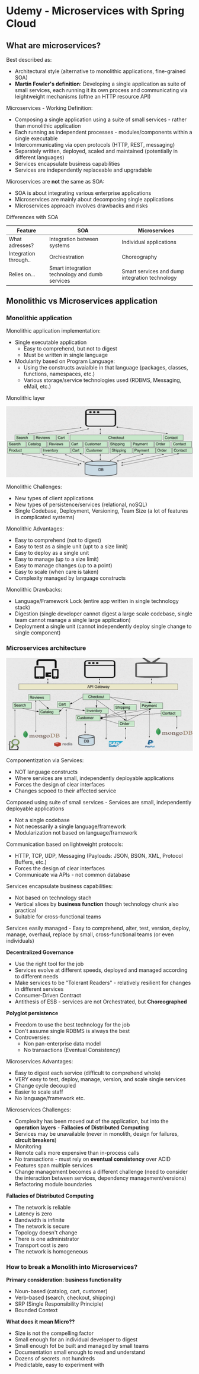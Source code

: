 # Udemy - Microservices with Spring Cloud

## What are microservices?

Best described as:
* Architectural style (alternative to monolithic applications, fine-grained SOA)
* **Martin Fowler's definition**: Developing a single application as suite of small services, each running it its own process and communicating via leightweight mechanisms (oftne an HTTP resource API)

Microservices - Working Definition:
- Composing a single application using a suite of small services - rather than monolithic application
- Each running as independent processes - modules/components within a single executable
- Intercommunicating via open protocols (HTTP, REST, messaging)
- Separately written, deployed, scaled and maintained (potentially in different languages)
- Services encapsulate business capabilities
- Services are independently replaceable and upgradable

Microservices are **not** the same as SOA:
- SOA is about integrating various enterprise applications
- Microservices are mainly about decomposing single applications
- Microservices approach involves drawbacks and risks

Differences with SOA

| Feature | SOA | Microservices |
|----|----|----|
| What adresses? | Integration between systems | Individual applications |
| Integration through.. | Orchiestration | Choreography |
| Relies on... | Smart integration technology and dumb services | Smart services and dump integration technology |

## Monolithic vs Microservices application

### Monolithic application

Monolithic application implementation:
- Single executable application
    - Easy to comprehend, but not to digest
    - Must be written in single language
- Modularity based on Program Language:
    - Using the constructs avaialble in that language (packages, classes, functions, namespaces, etc.)
    - Various storage/service technologies used (RDBMS, Messaging, eMail, etc.)

Monolithic layer

![Image of Layers](./docs/images/monolithic_application_2.png)

Monolithic Challenges:
- New types of client applications
- New types of persistence/services (relational, noSQL)
- Single Codebase, Deployment, Versioning, Team Size (a lot of features in complicated systems)

Monolithic Advantages:
- Easy to comprehend (not to digest)
- Easy to test as a single unit (upt to a size limit)
- Easy to deploy as a single unit
- Easy to manage (up to a size limit)
- Easy to manage changes (up to a point)
- Easy to scale (when care is taken)
- Complexity managed by language constructs

Monolithic Drawbacks:
- Language/Framework Lock (entire app written in single technology stack)
- Digestion (single developer cannot digest a large scale codebase, single team cannot manage a single large application)
- Deployment a single unit (cannot independently deploy single change to single component)

### Microservices architecture

![Image of Layers](./docs/images/microservices_architecture_1.png)

Componentization via Services:
- NOT language constructs
- Where services are small, independently deployable applications
- Forces the design of clear interfaces
- Changes scpoed to their affected service

Composed using suite of small services - Services are small, independently deployable applications
- Not a single codebase
- Not necessarily a single language/framework
- Modularization not based on language/framework

Communication based on lightweight protocols:
- HTTP, TCP, UDP, Messaging (Payloads: JSON, BSON, XML, Protocol Buffers, etc.)
- Forces the design of clear interfaces
- Communicate via APIs - not common database

Services encapsulate business capabilities:
- Not based on technology stach
- Vertical slices by **business function** though technology chunk also practical
- Suitable for cross-functional teams

Services easily managed - Easy to comprehend, alter, test, version, deploy, manage, overhaul, replace by small, cross-functional teams (or even individuals)

**Decentralized Governance**
- Use the right tool for the job
- Services evolve at different speeds, deployed and managed according to different needs
- Make services to be "Tolerant Readers" - relatively resilient for changes in different services
- Consumer-Driven Contract
- Antithesis of ESB - services are not Orchestrated, but **Choreographed**

**Polyglot persistence**
- Freedom to use the best technology for the job
- Don't assume single RDBMS is always the best
- Controversies:
    - Non pan-enterprise data model
    - No transactions (Eventual Consistency)

Microservices Advantages:
- Easy to digest each service (difficult to comprehend whole)
- VERY easy to test, deploy, manage, version, and scale single services
- Change cycle decoupled
- Easier to scale staff
- No language/framework etc.

Microservices Challenges:
- Complexity has been moved out of the application, but into the **operation layers** - **Fallacies of Distributed Computing**
- Services may be unavailable (never in monolith, design for failures, **circuit breakers**)
- Monitoring
- Remote calls more expensive than in-process calls
- No transactions - must rely on **eventual consistency** over ACID
- Features span multiple services
- Change management becomes a different challenge (need to consider the interaction between services, dependency management/versions)
- Refactoring module boundaries

**Fallacies of Distributed Computing**
- The network is reliable
- Latency is zero
- Bandwidth is infinite
- The network is secure
- Topology doesn't change
- There is one administrator
- Transport cost is zero
- The network is homogeneous

### How to break a Monolith into Microservices?

**Primary consideration: business functionality**
- Noun-based (catalog, cart, customer)
- Verb-based (search, checkout, shipping)
- SRP (Single Responsibility Principle)
- Bounded Context

**What does it mean Micro??**
- Size is not the compelling factor
- Small enough for an individual developer to digest
- Small enough fot be built and managed by small teams
- Documentation small enough to read and understand
- Dozens of secrets. not hundreds
- Predictable, easy to experiment with